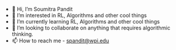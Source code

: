 - 👋 Hi, I’m Soumitra Pandit
- 👀 I’m interested in RL, Algorithms and other cool things
- 🌱 I’m currently learning RL, Algorithms and other cool things
- 💞️ I’m looking to collaborate on anything that requires algorithmic thinking.
- 📫 How to reach me - spandit@wpi.edu

<!---
ACZD254/ACZD254 is a ✨ special ✨ repository because its `README.md` (this file) appears on your GitHub profile.
You can click the Preview link to take a look at your changes.
--->
